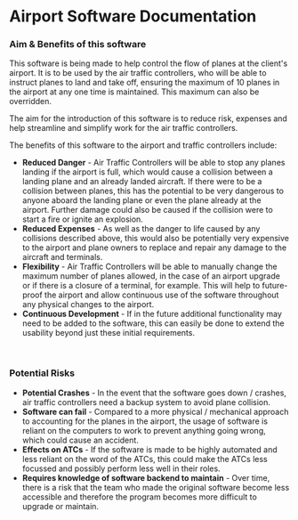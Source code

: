 # **Airport Software Documentation**

### Aim & Benefits of this software

This software is being made to help control the flow of planes at the client's airport. It is to be used by the air traffic controllers, who will be able to instruct planes to land and take off, ensuring the maximum of 10 planes in the airport at any one time is maintained. This maximum can also be overridden.

The aim for the introduction of this software is to reduce risk, expenses and help streamline and simplify work for the air traffic controllers.

The benefits of this software to the airport and traffic controllers include:
* **Reduced Danger** - Air Traffic Controllers will be able to stop any planes landing if the airport is full, which would cause a collision between a landing plane and an already landed aircraft. If there were to be a collision between planes, this has the potential to be very dangerous to anyone aboard the landing plane or even the plane already at the airport. Further damage could also be caused if the collision were to start a fire or ignite an explosion.
* **Reduced Expenses** - As well as the danger to life caused by any collisions described above, this would also be potentially very expensive to the airport and plane owners to replace and repair any damage to the aircraft and terminals.
* **Flexibility** - Air Traffic Controllers will be able to manually change the maximum number of planes allowed, in the case of an airport upgrade or if there is a closure of a terminal, for example. This will help to future-proof the airport and allow continuous use of the software throughout any physical changes to the airport.
* **Continuous Development** - If in the future additional functionality may need to be added to the software, this can easily be done to extend the usability beyond just these initial requirements.

<br>

### Potential Risks
* **Potential Crashes** - In the event that the software goes down / crashes, air traffic controllers need a backup system to avoid plane collision.
* **Software can fail** - Compared to a more physical / mechanical approach to accounting for the planes in the airport, the usage of software is reliant on the computers to work to prevent anything going wrong, which could cause an accident.
* **Effects on ATCs** - If the software is made to be highly automated and less reliant on the word of the ATCs, this could make the ATCs less focussed and possibly perform less well in their roles.
* **Requires knowledge of software backend to maintain** - Over time, there is a risk that the team who made the original software become less accessible and therefore the program becomes more difficult to upgrade or maintain.
